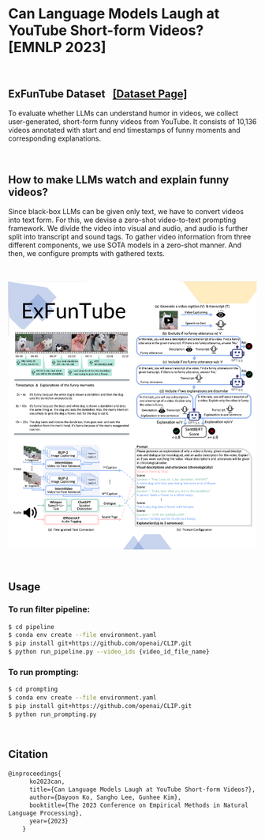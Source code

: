 # Can Language Models Laugh at YouTube Short-form Videos? [EMNLP 2023]  
<br/>


## ExFunTube Dataset &nbsp; <a href="https://exfuntube.github.io/">[Dataset Page]</a>
To evaluate whether LLMs can understand humor in videos, we collect user-generated, short-form funny videos from YouTube. It consists of 10,136 videos annotated with start and end timestamps of funny moments and corresponding explanations.<br/>  
<br/>
## How to make LLMs watch and explain funny videos?
Since black-box LLMs can be given only text, we have to convert videos into text form. For this, we devise a zero-shot video-to-text prompting framework. We divide the video into visual and audio, and audio is further split into transcript and sound tags. To gather video information from three different components, we use SOTA models in a zero-shot manner. And then, we configure prompts with gathered texts.<br/>  
<br/>

![ExFunTube](./image.png)   

<br/>

## Usage

### To run filter pipeline:

```bash
$ cd pipeline
$ conda env create --file environment.yaml
$ pip install git+https://github.com/openai/CLIP.git
$ python run_pipeline.py --video_ids {video_id_file_name}
```

### To run prompting:

```bash
$ cd prompting
$ conda env create --file environment.yaml
$ pip install git+https://github.com/openai/CLIP.git
$ python run_prompting.py
```
<br/>

## Citation
```
@inproceedings{
      ko2023can,
      title={Can Language Models Laugh at YouTube Short-form Videos?},
      author={Dayoon Ko, Sangho Lee, Gunhee Kim},
      booktitle={The 2023 Conference on Empirical Methods in Natural Language Processing},
      year={2023}
    }
```
